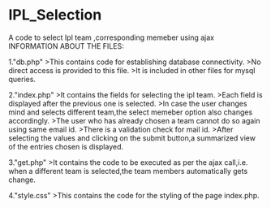 # IPL_Selection
A code to select Ipl team ,corresponding memeber using ajax
INFORMATION ABOUT THE FILES:

1."db.php"
	>This contains code for establishing database connectivity.
	>No direct access is provided to this file.
	>It is included in other files for mysql queries.

2."index.php"
	>It contains the fields for selecting the ipl team.
	>Each field is displayed after the previous one is selected.
	>In case the user changes mind and selects different team,the select memeber option also changes accordingly.
	>The user who has already chosen a team cannot do so again using same email id.
	>There is a validation check for mail id.
	>After selecting the values and clicking on the submit button,a summarized view of the entries chosen is displayed.

3."get.php"
	>It contains the code to be executed as per the ajax call,i.e. when a different team is selected,the team members automatically gets change.

4."style.css"
	>This contains the code for the styling of the page index.php.

